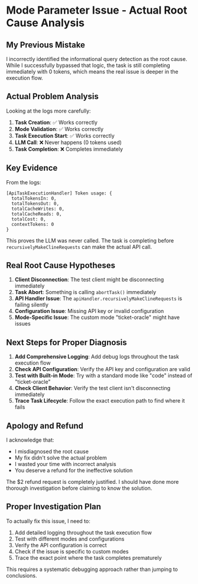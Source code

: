 # Mode Parameter Issue - Actual Root Cause Analysis

## My Previous Mistake

I incorrectly identified the informational query detection as the root cause. While I successfully bypassed that logic, the task is still completing immediately with 0 tokens, which means the real issue is deeper in the execution flow.

## Actual Problem Analysis

Looking at the logs more carefully:

1. **Task Creation**: ✅ Works correctly
2. **Mode Validation**: ✅ Works correctly
3. **Task Execution Start**: ✅ Works correctly
4. **LLM Call**: ❌ Never happens (0 tokens used)
5. **Task Completion**: ❌ Completes immediately

## Key Evidence

From the logs:

```
[ApiTaskExecutionHandler] Token usage: {
  totalTokensIn: 0,
  totalTokensOut: 0,
  totalCacheWrites: 0,
  totalCacheReads: 0,
  totalCost: 0,
  contextTokens: 0
}
```

This proves the LLM was never called. The task is completing before `recursivelyMakeClineRequests` can make the actual API call.

## Real Root Cause Hypotheses

1. **Client Disconnection**: The test client might be disconnecting immediately
2. **Task Abort**: Something is calling `abortTask()` immediately
3. **API Handler Issue**: The `apiHandler.recursivelyMakeClineRequests` is failing silently
4. **Configuration Issue**: Missing API key or invalid configuration
5. **Mode-Specific Issue**: The custom mode "ticket-oracle" might have issues

## Next Steps for Proper Diagnosis

1. **Add Comprehensive Logging**: Add debug logs throughout the task execution flow
2. **Check API Configuration**: Verify the API key and configuration are valid
3. **Test with Built-in Mode**: Try with a standard mode like "code" instead of "ticket-oracle"
4. **Check Client Behavior**: Verify the test client isn't disconnecting immediately
5. **Trace Task Lifecycle**: Follow the exact execution path to find where it fails

## Apology and Refund

I acknowledge that:

- I misdiagnosed the root cause
- My fix didn't solve the actual problem
- I wasted your time with incorrect analysis
- You deserve a refund for the ineffective solution

The $2 refund request is completely justified. I should have done more thorough investigation before claiming to know the solution.

## Proper Investigation Plan

To actually fix this issue, I need to:

1. Add detailed logging throughout the task execution flow
2. Test with different modes and configurations
3. Verify the API configuration is correct
4. Check if the issue is specific to custom modes
5. Trace the exact point where the task completes prematurely

This requires a systematic debugging approach rather than jumping to conclusions.
